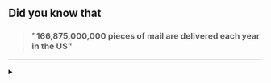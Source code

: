 ## Did you know that

<h3>
  <blockquote>
<!--START_SECTION:debris-->                                                                                                       
"166,875,000,000 pieces of mail are delivered each year in the US"
<!--END_SECTION:debris-->
  </blockquote>
</h3>

-----

<details>
  <summary></summary>

<img src="https://github-readme-stats.vercel.app/api?show_icons=true&hide=issues&username=ekickx"> <img src="https://github-readme-stats.vercel.app/api/top-langs/?layout=compact&username=ekickx">

</details>
